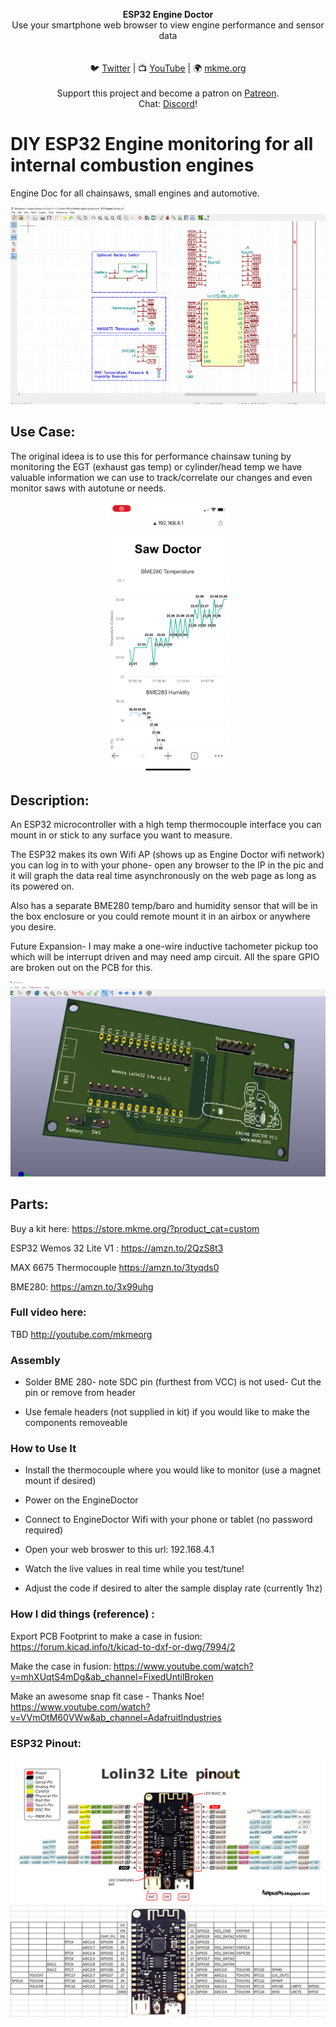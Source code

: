 
<p align="center">
<b>ESP32 Engine Doctor</b><br>
Use your smartphone web browser to view engine performance and sensor data<br><br>
<br>🐦 <a href="https://twitter.com/mkmeorg">Twitter</a>
| 📺 <a href="https://www.youtube.com/mkmeorg">YouTube</a>
| 🌍 <a href="http://www.mkme.org">mkme.org</a><br>
<br>
Support this project and become a patron on <a href="https://www.patreon.com/EricWilliam">Patreon</a>.<br>
Chat: <a href="https://discord.gg/j9S4Fgv">Discord</a></b>!
</p>

# DIY ESP32 Engine monitoring for all internal combustion engines 
Engine Doc for all chainsaws, small engines and automotive.  

<img src="https://github.com/MKme/Engine-Doctor/blob/main/_%20photos/Schem.PNG"/>

## Use Case:
The original ideea is to use this for performance chainsaw tuning by monitoring the EGT (exhaust gas temp) or cylinder/head temp we have valuable information 
we can use to track/correlate our changes and even monitor saws with autotune or needs. 

<p align="center">
<img src="https://github.com/MKme/Engine-Doctor/blob/main/_%20photos/vlcsnap-2021-05-02-12h10m24s681.png" width="200"/>
</p>

## Description:

An ESP32 microcontroller with a high temp thermocouple interface you can mount in or stick to any surface you want to measure. 

The ESP32 makes its own Wifi AP (shows up as Engine Doctor wifi network) you can log in to with your phone- open any browser to the IP in the pic and it will graph the data real time asynchronously on the web page as long as its powered on.  

Also has a separate BME280 temp/baro and humidity sensor that will be in the box enclosure or you could remote mount it in an airbox or anywhere you desire.

Future Expansion- I may make a one-wire inductive tachometer pickup too which will be interrupt driven and may need amp circuit. All the spare GPIO are broken out on the PCB for this. 


<img src="https://github.com/MKme/Engine-Doctor/blob/main/_%20photos/PCB%20render.PNG"/>

## Parts:

Buy a kit here: https://store.mkme.org/?product_cat=custom

ESP32 Wemos 32 Lite V1 : https://amzn.to/2QzS8t3

MAX 6675 Thermocouple https://amzn.to/3tyqds0

BME280: https://amzn.to/3x99uhg


### Full video here:

TBD http://youtube.com/mkmeorg

### Assembly

- Solder BME 280- note SDC pin (furthest from VCC) is not used- Cut the pin or remove from header

- Use female headers (not supplied in kit) if you would like to make the components removeable



### How to Use It

- Install the thermocouple where you would like to monitor (use a magnet mount if desired) 

- Power on the EngineDoctor

- Connect to EngineDoctor Wifi with your phone or tablet (no password required)

- Open your web broswer to this url:  192.168.4.1

- Watch the live values in real time while you test/tune!

- Adjust the code if desired to alter the sample display rate (currently 1hz) 


### How I did things (reference) :


Export PCB Footprint to make a case in fusion: https://forum.kicad.info/t/kicad-to-dxf-or-dwg/7994/2

Make the case in fusion: https://www.youtube.com/watch?v=mhXUqtS4mDg&ab_channel=FixedUntilBroken

Make an awesome snap fit case - Thanks Noe! https://www.youtube.com/watch?v=VVmOtM60VWw&ab_channel=AdafruitIndustries


### ESP32 Pinout: 


<img src="https://github.com/MKme/ESP32/blob/main/Wemos%2032%20Lite%20Board/pics/Lolin32_pinout03.png"/>

<img src="https://github.com/MKme/ESP32/blob/main/Wemos%2032%20Lite%20Board/pics/2.jpg"/>
